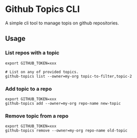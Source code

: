 # Github Topics CLI

A simple cli tool to manage topis on github repositories.

## Usage

### List repos with a topic
```
export GITHUB_TOKEN=xxx

# List on any of provided topics. 
github-topics list --owner=my-org topic-to-filter,topic-2  
```

### Add topic to a repo
```
export GITHUB_TOKEN=xxx
github-topics add --owner=my-org repo-name new-topic 
```

### Remove topic from a repo
```
export GITHUB_TOKEN=xxx
github-topics remove --owner=my-org repo-name old-topic 
```
